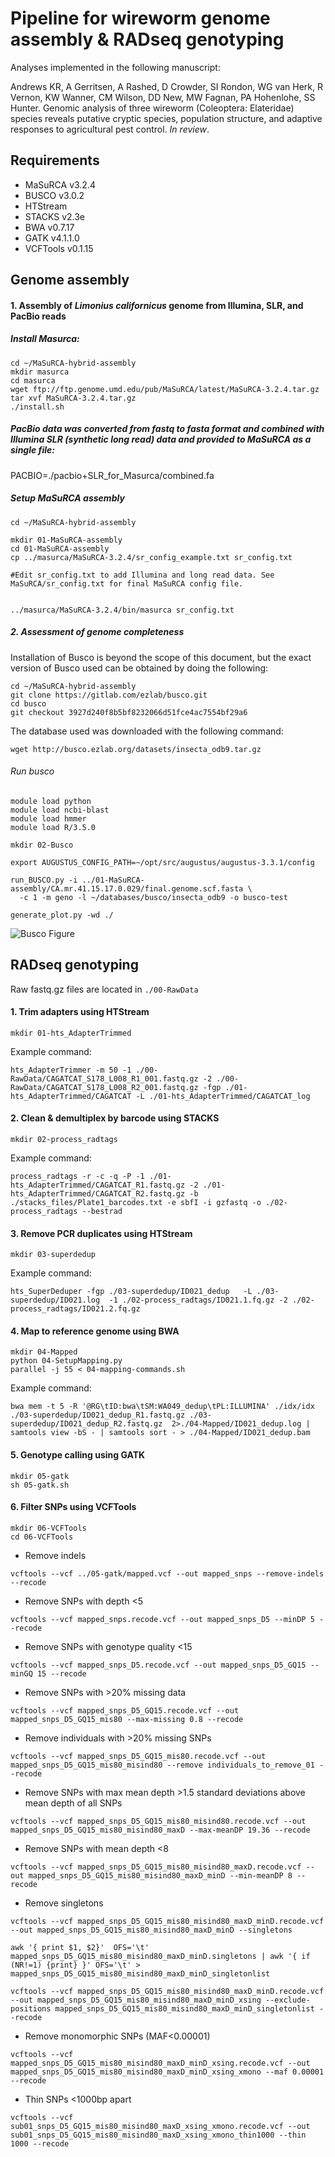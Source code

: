 # Pipeline for wireworm genome assembly & RADseq genotyping

Analyses implemented in the following manuscript:

Andrews KR, A Gerritsen, A Rashed, D Crowder, SI Rondon, WG van Herk, R Vernon, KW Wanner, CM Wilson, DD New, MW Fagnan, PA Hohenlohe, SS Hunter. Genomic analysis of three wireworm (Coleoptera: Elateridae) species reveals putative cryptic species, population structure, and adaptive responses to agricultural pest control. *In review*.

## Requirements

* MaSuRCA v3.2.4
* BUSCO v3.0.2
* HTStream
* STACKS v2.3e
* BWA v0.7.17
* GATK v4.1.1.0
* VCFTools v0.1.15

## Genome assembly

#### 1. Assembly of *Limonius californicus* genome from Illumina, SLR, and PacBio reads

##### Install Masurca:
```
cd ~/MaSuRCA-hybrid-assembly
mkdir masurca
cd masurca
wget ftp://ftp.genome.umd.edu/pub/MaSuRCA/latest/MaSuRCA-3.2.4.tar.gz
tar xvf MaSuRCA-3.2.4.tar.gz
./install.sh
```

##### PacBio data was converted from fastq to fasta format and combined with Illumina SLR (synthetic long read) data and provided to MaSuRCA as a single file:
PACBIO=./pacbio+SLR_for_Masurca/combined.fa

##### Setup MaSuRCA assembly
```
cd ~/MaSuRCA-hybrid-assembly

mkdir 01-MaSuRCA-assembly
cd 01-MaSuRCA-assembly
cp ../masurca/MaSuRCA-3.2.4/sr_config_example.txt sr_config.txt

#Edit sr_config.txt to add Illumina and long read data. See MaSuRCA/sr_config.txt for final MaSuRCA config file.


../masurca/MaSuRCA-3.2.4/bin/masurca sr_config.txt
```


##### 2. Assessment of genome completeness

Installation of Busco is beyond the scope of this document, but the exact version of Busco used can be obtained by doing the following:
```
cd ~/MaSuRCA-hybrid-assembly
git clone https://gitlab.com/ezlab/busco.git
cd busco
git checkout 3927d240f8b5bf8232066d51fce4ac7554bf29a6

```

The database used was downloaded with the following command:
```
wget http://busco.ezlab.org/datasets/insecta_odb9.tar.gz
```

###### Run busco
```
module load python
module load ncbi-blast
module load hmmer
module load R/3.5.0

mkdir 02-Busco

export AUGUSTUS_CONFIG_PATH=~/opt/src/augustus/augustus-3.3.1/config

run_BUSCO.py -i ../01-MaSuRCA-assembly/CA.mr.41.15.17.0.029/final.genome.scf.fasta \
  -c 1 -m geno -l ~/databases/busco/insecta_odb9 -o busco-test

generate_plot.py -wd ./
```
![Busco Figure](https://raw.githubusercontent.com/kimandrews/Wireworm_popgen/master/busco_figure.png)





## RADseq genotyping

Raw fastq.gz files are located in ```./00-RawData```

#### 1. Trim adapters using HTStream

```
mkdir 01-hts_AdapterTrimmed
```

Example command:

```
hts_AdapterTrimmer -m 50 -1 ./00-RawData/CAGATCAT_S178_L008_R1_001.fastq.gz -2 ./00-RawData/CAGATCAT_S178_L008_R2_001.fastq.gz -fgp ./01-hts_AdapterTrimmed/CAGATCAT -L ./01-hts_AdapterTrimmed/CAGATCAT_log
```

#### 2. Clean & demultiplex by barcode using STACKS

```
mkdir 02-process_radtags
```

Example command: 

```
process_radtags -r -c -q -P -1 ./01-hts_AdapterTrimmed/CAGATCAT_R1.fastq.gz -2 ./01-hts_AdapterTrimmed/CAGATCAT_R2.fastq.gz -b ./stacks_files/Plate1_barcodes.txt -e sbfI -i gzfastq -o ./02-process_radtags --bestrad
```


#### 3. Remove PCR duplicates using HTStream

```
mkdir 03-superdedup
```

Example command:
```
hts_SuperDeduper -fgp ./03-superdedup/ID021_dedup   -L ./03-superdedup/ID021.log  -1 ./02-process_radtags/ID021.1.fq.gz -2 ./02-process_radtags/ID021.2.fq.gz
```

#### 4. Map to reference genome using BWA

```
mkdir 04-Mapped
python 04-SetupMapping.py
parallel -j 55 < 04-mapping-commands.sh
```

Example command:
```
bwa mem -t 5 -R '@RG\tID:bwa\tSM:WA049_dedup\tPL:ILLUMINA' ./idx/idx ./03-superdedup/ID021_dedup_R1.fastq.gz ./03-superdedup/ID021_dedup_R2.fastq.gz  2>./04-Mapped/ID021_dedup.log | samtools view -bS - | samtools sort - > ./04-Mapped/ID021_dedup.bam
```

#### 5. Genotype calling using GATK

```
mkdir 05-gatk
sh 05-gatk.sh
```

#### 6. Filter SNPs using VCFTools

```
mkdir 06-VCFTools
cd 06-VCFTools
```

*  Remove indels
```
vcftools --vcf ../05-gatk/mapped.vcf --out mapped_snps --remove-indels --recode
```

*  Remove SNPs with depth <5
```
vcftools --vcf mapped_snps.recode.vcf --out mapped_snps_D5 --minDP 5 --recode
```

*  Remove SNPs with genotype quality <15
```
vcftools --vcf mapped_snps_D5.recode.vcf --out mapped_snps_D5_GQ15 --minGQ 15 --recode
```

*  Remove SNPs with >20% missing data
```
vcftools --vcf mapped_snps_D5_GQ15.recode.vcf --out mapped_snps_D5_GQ15_mis80 --max-missing 0.8 --recode
```

*  Remove individuals with >20% missing SNPs
```
vcftools --vcf mapped_snps_D5_GQ15_mis80.recode.vcf --out mapped_snps_D5_GQ15_mis80_misind80 --remove individuals_to_remove_01 --recode
```

*  Remove SNPs with max mean depth >1.5 standard deviations above mean depth of all SNPs
```
vcftools --vcf mapped_snps_D5_GQ15_mis80_misind80.recode.vcf --out mapped_snps_D5_GQ15_mis80_misind80_maxD --max-meanDP 19.36 --recode
```

*  Remove SNPs with mean depth <8
```
vcftools --vcf mapped_snps_D5_GQ15_mis80_misind80_maxD.recode.vcf --out mapped_snps_D5_GQ15_mis80_misind80_maxD_minD --min-meanDP 8 --recode
```

*  Remove singletons
```
vcftools --vcf mapped_snps_D5_GQ15_mis80_misind80_maxD_minD.recode.vcf --out mapped_snps_D5_GQ15_mis80_misind80_maxD_minD --singletons

awk '{ print $1, $2}'  OFS='\t' mapped_snps_D5_GQ15_mis80_misind80_maxD_minD.singletons | awk '{ if (NR!=1) {print} }' OFS='\t' > mapped_snps_D5_GQ15_mis80_misind80_maxD_minD_singletonlist

vcftools --vcf mapped_snps_D5_GQ15_mis80_misind80_maxD_minD.recode.vcf --out mapped_snps_D5_GQ15_mis80_misind80_maxD_minD_xsing --exclude-positions mapped_snps_D5_GQ15_mis80_misind80_maxD_minD_singletonlist --recode
```

*  Remove monomorphic SNPs (MAF<0.00001)
```
vcftools --vcf mapped_snps_D5_GQ15_mis80_misind80_maxD_minD_xsing.recode.vcf --out mapped_snps_D5_GQ15_mis80_misind80_maxD_minD_xsing_xmono --maf 0.00001 --recode
```

*  Thin SNPs <1000bp apart
```
vcftools --vcf sub01_snps_D5_GQ15_mis80_misind80_maxD_xsing_xmono.recode.vcf --out sub01_snps_D5_GQ15_mis80_misind80_maxD_xsing_xmono_thin1000 --thin 1000 --recode
```
